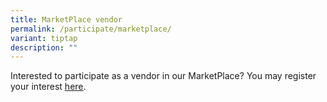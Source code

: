 ```yaml
---
title: MarketPlace vendor
permalink: /participate/marketplace/
variant: tiptap
description: ""
---
```

<p>Interested to participate as a vendor in our MarketPlace? You may register your interest&nbsp;<a href="https://go.gov.sg/marketplaceregisterinterest" rel="noopener noreferrer nofollow" target="_blank"><u>here</u></a>.</p><p><br></p>